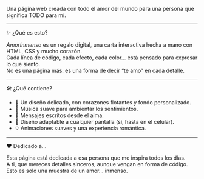 Una página web creada con todo el amor del mundo para una persona que significa TODO para mí.

---

✨ ¿Qué es esto?

*AmorInmenso* es un regalo digital, una carta interactiva hecha a mano con HTML, CSS y mucho corazón.  
Cada línea de código, cada efecto, cada color... está pensado para expresar lo que siento.  
No es una página más: es una forma de decir “te amo” en cada detalle.

---

🛠️ ¿Qué contiene?

- 🎨 Un diseño delicado, con corazones flotantes y fondo personalizado.
- 🎵 Música suave para ambientar los sentimientos.
- 💬 Mensajes escritos desde el alma.
- 📱 Diseño adaptable a cualquier pantalla (sí, hasta en el celular).
- 💡 Animaciones suaves y una experiencia romántica.

---

❤️ Dedicado a...

Esta página está dedicada a esa persona que me inspira todos los días.  
A ti, que mereces detalles sinceros, aunque vengan en forma de código.  
Esto es solo una muestra de un amor... inmenso.
